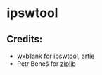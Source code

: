 # ipswtool

## Credits:
* wxb1ank for ipswtool, [artie](https://github.com/wxb1ank/artie/)
* Petr Beneš for [ziplib](https://bitbucket.org/wbenny/ziplib/)
